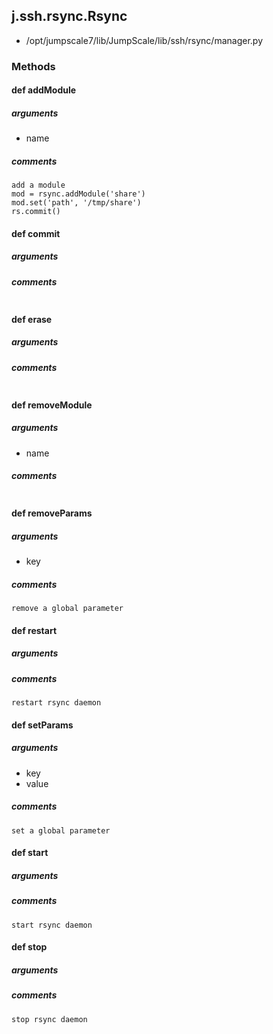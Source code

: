 ## j.ssh.rsync.Rsync

- /opt/jumpscale7/lib/JumpScale/lib/ssh/rsync/manager.py

### Methods

#### def addModule 
##### arguments

- name

##### comments

```
add a module
mod = rsync.addModule('share')
mod.set('path', '/tmp/share')
rs.commit()

```

#### def commit 
##### arguments

##### comments

```

```

#### def erase 
##### arguments

##### comments

```

```

#### def removeModule 
##### arguments

- name

##### comments

```

```

#### def removeParams 
##### arguments

- key

##### comments

```
remove a global parameter

```

#### def restart 
##### arguments

##### comments

```
restart rsync daemon

```

#### def setParams 
##### arguments

- key
- value

##### comments

```
set a global parameter

```

#### def start 
##### arguments

##### comments

```
start rsync daemon

```

#### def stop 
##### arguments

##### comments

```
stop rsync daemon

```

